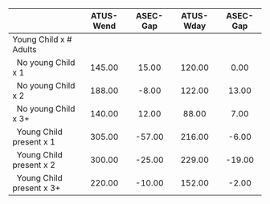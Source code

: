 
|                      |    ATUS-Wend |     ASEC-Gap |    ATUS-Wday |     ASEC-Gap |
| -------------------- | :----------: | :----------: | :----------: | :----------: |
| Young Child x # Adults |              |              |              |              |
| &nbsp;&nbsp;No young Child x 1 |       145.00 |        15.00 |       120.00 |         0.00 |
| &nbsp;&nbsp;No young Child x 2 |       188.00 |        -8.00 |       122.00 |        13.00 |
| &nbsp;&nbsp;No young Child x 3+ |       140.00 |        12.00 |        88.00 |         7.00 |
| &nbsp;&nbsp;Young Child present x 1 |       305.00 |       -57.00 |       216.00 |        -6.00 |
| &nbsp;&nbsp;Young Child present x 2 |       300.00 |       -25.00 |       229.00 |       -19.00 |
| &nbsp;&nbsp;Young Child present x 3+ |       220.00 |       -10.00 |       152.00 |        -2.00 |

